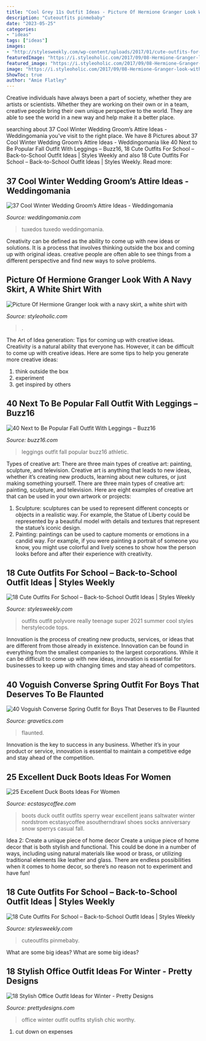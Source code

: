 ```yaml
---
title: "Cool Grey 11s Outfit Ideas - Picture Of Hermione Granger Look With A Navy Skirt, A White Shirt With"
description: "Cuteoutfits pinmebaby"
date: "2023-05-25"
categories:
- "ideas"
tags: ["ideas"]
images:
- "http://stylesweekly.com/wp-content/uploads/2017/01/cute-outfits-for-school-back-to-school-outfit-ideas-6.jpg"
featuredImage: "https://i.styleoholic.com/2017/09/08-Hermione-Granger-look-with-a-navy-skirt-a-white-shirt-with-a-tie-a-navy-sweater-flat-shoes.jpg"
featured_image: "https://i.styleoholic.com/2017/09/08-Hermione-Granger-look-with-a-navy-skirt-a-white-shirt-with-a-tie-a-navy-sweater-flat-shoes.jpg"
image: "https://i.styleoholic.com/2017/09/08-Hermione-Granger-look-with-a-navy-skirt-a-white-shirt-with-a-tie-a-navy-sweater-flat-shoes.jpg"
ShowToc: true
author: "Amie Flatley"
---
```



Creative individuals have always been a part of society, whether they are artists or scientists. Whether they are working on their own or in a team, creative people bring their own unique perspective to the world. They are able to see the world in a new way and help make it a better place.

	

		
searching about 37 Cool Winter Wedding Groom’s Attire Ideas - Weddingomania you've visit to the right place. We have 8 Pictures about 37 Cool Winter Wedding Groom’s Attire Ideas - Weddingomania like 40 Next to Be Popular Fall Outfit With Leggings – Buzz16, 18 Cute Outfits For School – Back-to-School Outfit Ideas | Styles Weekly and also 18 Cute Outfits For School – Back-to-School Outfit Ideas | Styles Weekly. Read more:
		
    
## 37 Cool Winter Wedding Groom’s Attire Ideas - Weddingomania

<img loading=lazy src="https://i.weddingomania.com/cool-winter-wedding-grooms-attire-ideas-10.jpg" onerror="this.onerror=null;this.src='https://tse4.mm.bing.net/th?id=OIP.JXwquO4qspBa04BK4oAY-QAAAA&amp;pid=15.1';" alt="37 Cool Winter Wedding Groom’s Attire Ideas - Weddingomania">

_Source: weddingomania.com_

>tuxedos tuxedo weddingomania. 

	

Creativity can be defined as the ability to come up with new ideas or solutions. It is a process that involves thinking outside the box and coming up with original ideas. creative people are often able to see things from a different perspective and find new ways to solve problems.

    
## Picture Of Hermione Granger Look With A Navy Skirt, A White Shirt With

<img loading=lazy src="https://i.styleoholic.com/2017/09/08-Hermione-Granger-look-with-a-navy-skirt-a-white-shirt-with-a-tie-a-navy-sweater-flat-shoes.jpg" onerror="this.onerror=null;this.src='https://tse1.mm.bing.net/th?id=OIP.ThSFPQq0Gj6v3uIxM9I5ZgHaLH&amp;pid=15.1';" alt="Picture Of Hermione Granger look with a navy skirt, a white shirt with">

_Source: styleoholic.com_

>. 

	

The Art of Idea generation: Tips for coming up with creative ideas.
Creativity is a natural ability that everyone has. However, it can be difficult to come up with creative ideas. Here are some tips to help you generate more creative ideas: 
1. think outside the box 
2. experiment 
3. get inspired by others 

    
## 40 Next To Be Popular Fall Outfit With Leggings – Buzz16

<img loading=lazy src="https://buzz16.com/wp-content/uploads/2017/09/Popular-Fall-Outfit-With-Leggings-25.jpg" onerror="this.onerror=null;this.src='https://tse3.mm.bing.net/th?id=OIP.KDrSnt-yYwP_xnCkQX6O9gHaR1&amp;pid=15.1';" alt="40 Next to Be Popular Fall Outfit With Leggings – Buzz16">

_Source: buzz16.com_

>leggings outfit fall popular buzz16 athletic. 

	

Types of creative art: There are three main types of creative art: painting, sculpture, and television.
Creative art is anything that leads to new ideas, whether it’s creating new products, learning about new cultures, or just making something yourself. There are three main types of creative art: painting, sculpture, and television. Here are eight examples of creative art that can be used in your own artwork or projects: 
1. Sculpture: sculptures can be used to represent different concepts or objects in a realistic way. For example, the Statue of Liberty could be represented by a beautiful model with details and textures that represent the statue’s iconic design. 
2. Painting: paintings can be used to capture moments or emotions in a candid way. For example, if you were painting a portrait of someone you know, you might use colorful and lively scenes to show how the person looks before and after their experience with creativity. 

    
## 18 Cute Outfits For School – Back-to-School Outfit Ideas | Styles Weekly

<img loading=lazy src="http://stylesweekly.com/wp-content/uploads/2017/01/cute-outfits-for-school-back-to-school-outfit-ideas-3.jpg" onerror="this.onerror=null;this.src='https://tse4.mm.bing.net/th?id=OIP.RxrxJOddW1T2i2TjfyJZ8AHaHa&amp;pid=15.1';" alt="18 Cute Outfits For School – Back-to-School Outfit Ideas | Styles Weekly">

_Source: stylesweekly.com_

>outfits outfit polyvore really teenage super 2021 summer cool styles herstylecode tops. 

	

Innovation is the process of creating new products, services, or ideas that are different from those already in existence. Innovation can be found in everything from the smallest companies to the largest corporations. While it can be difficult to come up with new ideas, innovation is essential for businesses to keep up with changing times and stay ahead of competitors.

    
## 40 Voguish Converse Spring Outfit For Boys That Deserves To Be Flaunted

<img loading=lazy src="https://www.gravetics.com/wp-content/uploads/2017/06/Grey-T-Shirt-With-Capri-Converse-1024x1024.jpg" onerror="this.onerror=null;this.src='https://tse3.mm.bing.net/th?id=OIP.diUYS4vcxqFdLNsQf0AwmwHaHa&amp;pid=15.1';" alt="40 Voguish Converse Spring Outfit for Boys That Deserves to Be Flaunted">

_Source: gravetics.com_

>flaunted. 

	

Innovation is the key to success in any business. Whether it’s in your product or service, innovation is essential to maintain a competitive edge and stay ahead of the competition.

    
## 25 Excellent Duck Boots Ideas For Women

<img loading=lazy src="https://i1.wp.com/www.ecstasycoffee.com/wp-content/uploads/2016/12/sperry-duckboots.jpg?resize=564%2C845" onerror="this.onerror=null;this.src='https://tse2.mm.bing.net/th?id=OIP.b5kD37VxN2VDKR2bSrEpXgHaLG&amp;pid=15.1';" alt="25 Excellent Duck Boots Ideas For Women">

_Source: ecstasycoffee.com_

>boots duck outfit outfits sperry wear excellent jeans saltwater winter nordstrom ecstasycoffee asoutherndrawl shoes socks anniversary snow sperrys casual fall. 

	

Idea 2: Create a unique piece of home decor
Create a unique piece of home decor that is both stylish and functional. This could be done in a number of ways, including using natural materials like wood or brass, or utilizing traditional elements like leather and glass. There are endless possibilities when it comes to home decor, so there’s no reason not to experiment and have fun!

    
## 18 Cute Outfits For School – Back-to-School Outfit Ideas | Styles Weekly

<img loading=lazy src="http://stylesweekly.com/wp-content/uploads/2017/01/cute-outfits-for-school-back-to-school-outfit-ideas-6.jpg" onerror="this.onerror=null;this.src='https://tse4.mm.bing.net/th?id=OIP._y3uj-IS0I2h4VPJvaCdDwHaGH&amp;pid=15.1';" alt="18 Cute Outfits For School – Back-to-School Outfit Ideas | Styles Weekly">

_Source: stylesweekly.com_

>cuteoutfits pinmebaby. 

	

What are some big ideas?
What are some big ideas?

    
## 18 Stylish Office Outfit Ideas For Winter - Pretty Designs

<img loading=lazy src="https://www.prettydesigns.com/wp-content/uploads/2017/12/18-stylish-office-outfit-ideas-for-winter-2018-3.jpg" onerror="this.onerror=null;this.src='https://tse3.mm.bing.net/th?id=OIP.Lj8F81_6lOQ998AIc3qUBgHaLL&amp;pid=15.1';" alt="18 Stylish Office Outfit Ideas for Winter - Pretty Designs">

_Source: prettydesigns.com_

>office winter outfit outfits stylish chic worthy. 

	

1. cut down on expenses

